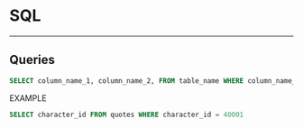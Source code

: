 # SQL

---

## Queries

```sql
SELECT column_name_1, column_name_2, FROM table_name WHERE column_name_3 = value;
```

EXAMPLE

```sql
SELECT character_id FROM quotes WHERE character_id = 40001
```

